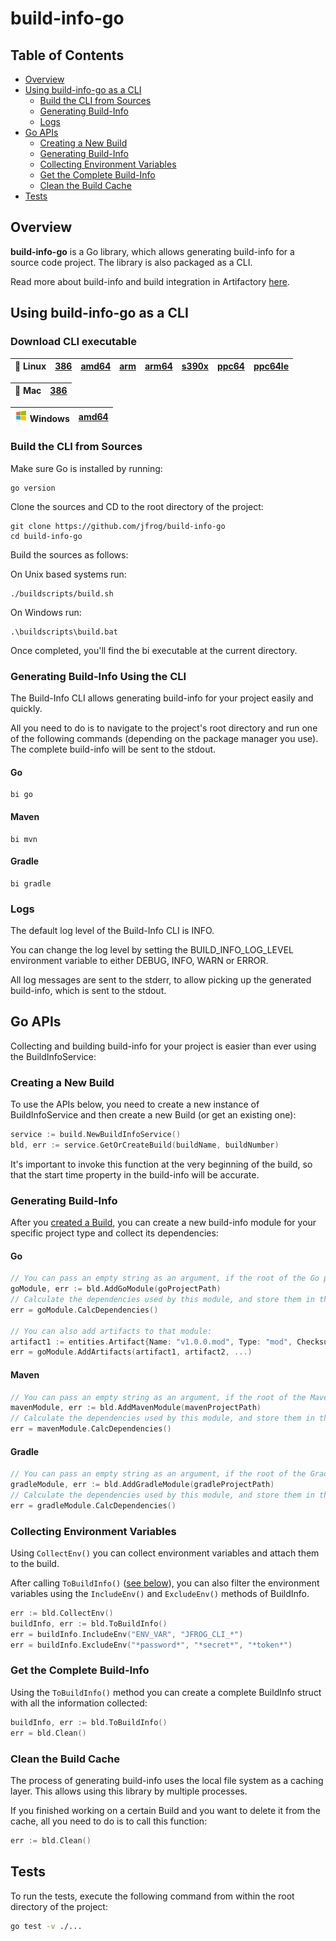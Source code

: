 # build-info-go

## Table of Contents

- [Overview](#overview)
- [Using build-info-go as a CLI](#using-build-info-go-as-a-cli)
  - [Build the CLI from Sources](#build-the-cli-from-sources)
  - [Generating Build-Info](#generating-build-info-using-the-cli)
  - [Logs](#logs)
- [Go APIs](#go-apis)
  - [Creating a New Build](#creating-a-new-build)
  - [Generating Build-Info](#generating-build-info)
  - [Collecting Environment Variables](#collecting-environment-variables)
  - [Get the Complete Build-Info](#get-the-complete-build-info)
  - [Clean the Build Cache](#clean-the-build-cache)
- [Tests](#tests)

## Overview

**build-info-go** is a Go library, which allows generating build-info for a source code project. The library is also packaged as a CLI.

Read more about build-info and build integration in Artifactory [here](https://www.jfrog.com/confluence/display/JFROG/Build+Integration).

## Using build-info-go as a CLI
### Download CLI executable

|🐧 Linux | [386](https://releases.jfrog.io/artifactory/bi-cli/v1/0.1.2/linux-386/bi) |[amd64](https://releases.jfrog.io/artifactory/bi-cli/v1/0.1.2/linux-amd64/bi) | [arm](https://releases.jfrog.io/artifactory/bi-cli/v1/0.1.2/linux-arm/bi) | [arm64](https://releases.jfrog.io/artifactory/bi-cli/v1/0.1.2/linux-arm64/bi) | [s390x](https://releases.jfrog.io/artifactory/bi-cli/v1/0.1.2/linux-s390x/bi) |  [ppc64](https://releases.jfrog.io/artifactory/bi-cli/v1/0.1.2/linux-ppc64/bi) | [ppc64le](https://releases.jfrog.io/artifactory/bi-cli/v1/0.1.2/linux-ppc64le/bi) |
| :---: | :---: | :---: | :---: | :---: | :---: | :---: | :---: |

|🍏 Mac | [386](https://releases.jfrog.io/artifactory/bi-cli/v1/0.1.2/mac-386/bi) | 
| :---: | :---: |

|<img src="docs/images/windows.png" width="20" height="20"> Windows | [amd64](https://releases.jfrog.io/artifactory/bi-cli/v1/0.1.2/windows-amd64/bi.exe) | 
| :---: | :---: |

### Build the CLI from Sources

Make sure Go is installed by running:
```
go version
```

Clone the sources and CD to the root directory of the project:
```
git clone https://github.com/jfrog/build-info-go
cd build-info-go
```
Build the sources as follows:

On Unix based systems run:
````
./buildscripts/build.sh
````
On Windows run:
````
.\buildscripts\build.bat
````
Once completed, you'll find the bi executable at the current directory.

### Generating Build-Info Using the CLI

The Build-Info CLI allows generating build-info for your project easily and quickly.

All you need to do is to navigate to the project's root directory and run one of the following commands (depending on the package manager you use). The complete build-info will be sent to the stdout.

#### Go

```shell
bi go
```
#### Maven

```shell
bi mvn
```
#### Gradle

```shell
bi gradle
```

### Logs

The default log level of the Build-Info CLI is INFO.

You can change the log level by setting the BUILD_INFO_LOG_LEVEL environment variable to either DEBUG, INFO, WARN or ERROR.

All log messages are sent to the stderr, to allow picking up the generated build-info, which is sent to the stdout.

## Go APIs

Collecting and building build-info for your project is easier than ever using the BuildInfoService:

### Creating a New Build

To use the APIs below, you need to create a new instance of BuildInfoService and then create a new Build (or get an existing one):

```go
service := build.NewBuildInfoService()
bld, err := service.GetOrCreateBuild(buildName, buildNumber)
```

It's important to invoke this function at the very beginning of the build, so that the start time property in the build-info will be accurate.

### Generating Build-Info

After you [created a Build](#creating-a-new-build), you can create a new build-info module for your specific project type and collect its dependencies:

#### Go
```go
// You can pass an empty string as an argument, if the root of the Go project is the working directory
goModule, err := bld.AddGoModule(goProjectPath)
// Calculate the dependencies used by this module, and store them in the module struct.
err = goModule.CalcDependencies()

// You can also add artifacts to that module:
artifact1 := entities.Artifact{Name: "v1.0.0.mod", Type: "mod", Checksum: &entities.Checksum{Sha1: "123", Md5: "456"}}
err = goModule.AddArtifacts(artifact1, artifact2, ...)

```

#### Maven
```go
// You can pass an empty string as an argument, if the root of the Maven project is the working directory
mavenModule, err := bld.AddMavenModule(mavenProjectPath)
// Calculate the dependencies used by this module, and store them in the module struct.
err = mavenModule.CalcDependencies()
```

#### Gradle
```go
// You can pass an empty string as an argument, if the root of the Gradle project is the working directory
gradleModule, err := bld.AddGradleModule(gradleProjectPath)
// Calculate the dependencies used by this module, and store them in the module struct.
err = gradleModule.CalcDependencies()
```

### Collecting Environment Variables

Using `CollectEnv()` you can collect environment variables and attach them to the build.

After calling `ToBuildInfo()` ([see below](#get-the-complete-build-info)), you can also filter the environment variables using the `IncludeEnv()` and `ExcludeEnv()` methods of BuildInfo.

```go
err := bld.CollectEnv()
buildInfo, err := bld.ToBuildInfo()
err = buildInfo.IncludeEnv("ENV_VAR", "JFROG_CLI_*")
err = buildInfo.ExcludeEnv("*password*", "*secret*", "*token*")
```

### Get the Complete Build-Info

Using the `ToBuildInfo()` method you can create a complete BuildInfo struct with all the information collected:

```go
buildInfo, err := bld.ToBuildInfo()
err = bld.Clean()
```

### Clean the Build Cache

The process of generating build-info uses the local file system as a caching layer. This allows using this library by multiple processes.

If you finished working on a certain Build and you want to delete it from the cache, all you need to do is to call this function:

```go
err := bld.Clean()
```

## Tests

To run the tests, execute the following command from within the root directory of the project:

```sh
go test -v ./...
```
